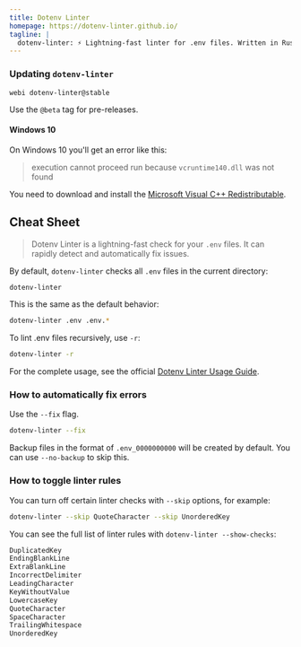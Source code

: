 ```yaml
---
title: Dotenv Linter
homepage: https://dotenv-linter.github.io/
tagline: |
  dotenv-linter: ⚡️ Lightning-fast linter for .env files. Written in Rust 🦀
---
```


### Updating `dotenv-linter`

`webi dotenv-linter@stable`

Use the `@beta` tag for pre-releases.

#### Windows 10

On Windows 10 you'll get an error like this:

> execution cannot proceed run because `vcruntime140.dll` was not found

You need to download and install the
[Microsoft Visual C++ Redistributable](https://support.microsoft.com/en-us/help/2977003/the-latest-supported-visual-c-downloads).

## Cheat Sheet

> Dotenv Linter is a lightning-fast check for your `.env` files.
> It can rapidly detect and automatically fix issues.

By default, `dotenv-linter` checks all `.env` files in the current directory:

```bash
dotenv-linter
```

This is the same as the default behavior:

```bash
dotenv-linter .env .env.*
```

To lint .env files recursively, use `-r`:

```bash
dotenv-linter -r
```

For the complete usage, see the official [Dotenv Linter Usage Guide](https://dotenv-linter.github.io/#/usage).

### How to automatically fix errors

Use the `--fix` flag.

```bash
dotenv-linter --fix
```

Backup files in the format of `.env_0000000000` will be created by default.
You can use `--no-backup` to skip this.

### How to toggle linter rules

You can turn off certain linter checks with `--skip` options, for example:

```bash
dotenv-linter --skip QuoteCharacter --skip UnorderedKey
```

You can see the full list of linter rules with `dotenv-linter --show-checks`:

```txt
DuplicatedKey
EndingBlankLine
ExtraBlankLine
IncorrectDelimiter
LeadingCharacter
KeyWithoutValue
LowercaseKey
QuoteCharacter
SpaceCharacter
TrailingWhitespace
UnorderedKey
```
